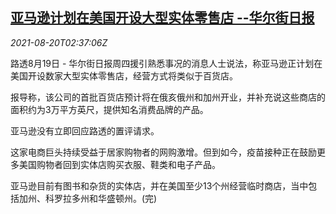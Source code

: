 <!--1629428462000-->
[亚马逊计划在美国开设大型实体零售店 --华尔街日报](https://cn.reuters.com/article/wsj-amazon-us-retail-shops-plan-0820-idCNKBS2FL082)
------

<div><i>2021-08-20T02:37:06Z</i></div><p>路透8月19日 - 华尔街日报周四援引熟悉事况的消息人士说法，称亚马逊正计划在美国开设数家大型实体零售店，经营方式将类似于百货店。</p><p>报导称，该公司的首批百货店预计将在俄亥俄州和加州开业，并补充说这些商店的面积约为3万平方英尺，提供知名消费品牌的产品。</p><p>亚马逊没有立即回应路透的置评请求。</p><p>这家电商巨头持续受益于居家购物者的网购激增。但到如今，疫苗接种正在鼓励更多美国购物者回到实体店购买衣服、鞋类和电子产品。</p><p>亚马逊目前有图书和杂货的实体店，并在美国至少13个州经营临时商店，当中包括加州、科罗拉多州和华盛顿州。(完)</p>
